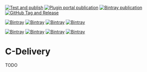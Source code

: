 [![Test and publish](https://github.com/ciriti/CDelivery/workflows/Test%20and%20publish/badge.svg)](https://github.com/ciriti/CDelivery/actions?query=workflow%3A%22Test+and+publish%22)
[![Plugin portal publication](https://github.com/ciriti/CDelivery/workflows/Plugin%20portal%20publication/badge.svg)](https://github.com/ciriti/CDelivery/actions?query=workflow%3A%22Plugin+portal+publication%22)
[![Bintray publication](https://github.com/ciriti/CDelivery/workflows/Bintray%20publication/badge.svg)](https://github.com/ciriti/CDelivery/actions?query=workflow%3A%22Bintray+publication%22)
[![GitHub Tag and Release](https://github.com/ciriti/CDelivery/workflows/GitHub%20Tag%20and%20Release/badge.svg)](https://github.com/ciriti/CDelivery/actions?query=workflow%3AGitHub-Tag-and-Release)

[![Bintray](https://img.shields.io/bintray/v/ciriti/cdelivery/bumpversion-plugin?color=blue&label=Bintray%20Bump%20Versioncode%20Plugin)](https://bintray.com/ciriti/cdelivery/bumpversion-plugin)
[![Bintray](https://img.shields.io/bintray/v/ciriti/cdelivery/changelogupdate-plugin?color=blue&label=Bintray%20Update%20Changelog%20Plugin)](https://bintray.com/ciriti/cdelivery/changelogupdate-plugin)
[![Bintray](https://img.shields.io/bintray/v/ciriti/cdelivery/replaceinfile-plugin?color=blue&label=Bintray%20Replace%20in%20file%20Plugin)](https://bintray.com/ciriti/cdelivery/replaceinfile-plugin)
[![Bintray](https://img.shields.io/bintray/v/ciriti/cdelivery/gitutils-plugin?color=blue&label=Bintray%20Git%20Utils)](https://bintray.com/ciriti/cdelivery/gitutils-plugin)

[![Bintray](https://img.shields.io/bintray/v/ciriti/cdelivery/changelogupdate-plugin?color=blue&label=Gradle%20Portal%20changelogupdate-plugin)](https://plugins.gradle.org/plugin/io.github.update-changelog)
[![Bintray](https://img.shields.io/bintray/v/ciriti/cdelivery/bumpversion-plugin?color=blue&label=Gradle%20Portal%20bumpversion-plugin)](https://plugins.gradle.org/plugin/io.github.bump-versioncode)
[![Bintray](https://img.shields.io/bintray/v/ciriti/cdelivery/replaceinfile-plugin?color=blue&label=Gradle%20Portal%20Replace%20in%20file%20Plugin)](https://plugins.gradle.org/plugin/io.github.replace-in-file)
[![Bintray](https://img.shields.io/bintray/v/ciriti/cdelivery/gitutils-plugin?color=blue&label=Gradle%20Portal%20Git%20Utils)](https://plugins.gradle.org/plugin/io.github.git-utils)
# C-Delivery 

TODO
